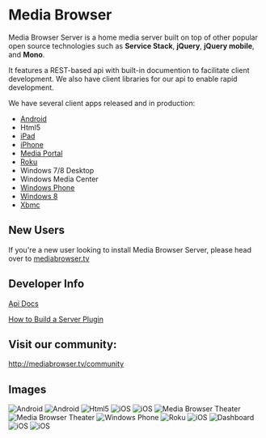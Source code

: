 Media Browser
============

Media Browser Server is a home media server built on top of other popular open source technologies such as **Service Stack**, **jQuery**, **jQuery mobile**, and **Mono**.

It features a REST-based api with built-in documention to facilitate client development. We also have client libraries for our api to enable rapid development.

We have several client apps released and in production:

- [Android](https://play.google.com/store/apps/details?id=com.mb.android "Android")
- Html5
- [iPad](https://itunes.apple.com/us/app/media-browser-client/id879475585 "iPad")
- [iPhone](https://itunes.apple.com/us/app/media-browser-for-ios/id705058087?mt=8 "iPhone")
- [Media Portal](http://www.team-mediaportal.com/ "Media Portal")
- [Roku](http://www.roku.com/channels/#!details/44191/media-browser-for-roku "Roku")
- Windows 7/8 Desktop
- Windows Media Center
- [Windows Phone](http://www.windowsphone.com/s?appid=f4971ed9-f651-4bf6-84bb-94fd98613b86 "Windows Phone")
- [Windows 8](http://apps.microsoft.com/windows/en-us/app/media-browser/ad55a2f0-9897-47bd-8944-bed3aefd5d06 "Windows 8.1")
- [Xbmc](http://mediabrowser.tv/download/ "Xbmc")


## New Users ##

If you're a new user looking to install Media Browser Server, please head over to [mediabrowser.tv](http://www.mediabrowser.tv/ "mediabrowser.tv")

## Developer Info ##

[Api Docs](https://github.com/MediaBrowser/MediaBrowser/wiki "Api Workflow")

[How to Build a Server Plugin](https://github.com/MediaBrowser/MediaBrowser/wiki/How-to-build-a-Server-Plugin "How to build a server plugin")


## Visit our community: ##

http://mediabrowser.tv/community

## Images

![Android](https://dl.dropboxusercontent.com/u/4038856/android1.png)
![Android](https://dl.dropboxusercontent.com/u/4038856/android2.png)
![Html5](https://github.com/MediaBrowser/MediaBrowser.Resources/raw/master/apps/html5.png)
![iOS](https://github.com/MediaBrowser/MediaBrowser.Resources/raw/master/apps/ios_1.jpg)
![iOS](https://raw.github.com/MediaBrowser/MediaBrowser.Resources/master/apps/ios_2.jpg)
![Media Browser Theater](https://raw.github.com/MediaBrowser/MediaBrowser.Resources/master/apps/mbt.png)
![Media Browser Theater](https://raw.github.com/MediaBrowser/MediaBrowser.Resources/master/apps/mbt1.png)
![Windows Phone](https://raw.github.com/MediaBrowser/MediaBrowser.Resources/master/apps/winphone.png)
![Roku](https://raw.github.com/MediaBrowser/MediaBrowser.Resources/master/apps/roku2.jpg)
![iOS](https://raw.github.com/MediaBrowser/MediaBrowser.Resources/master/apps/ios_3.jpg)
![Dashboard](https://raw.github.com/MediaBrowser/MediaBrowser.Resources/master/apps/dashboard.png)
![iOS](http://i.imgur.com/prrzxMc.jpg)
![iOS](http://i.imgur.com/c9Vd1w5.jpg)

